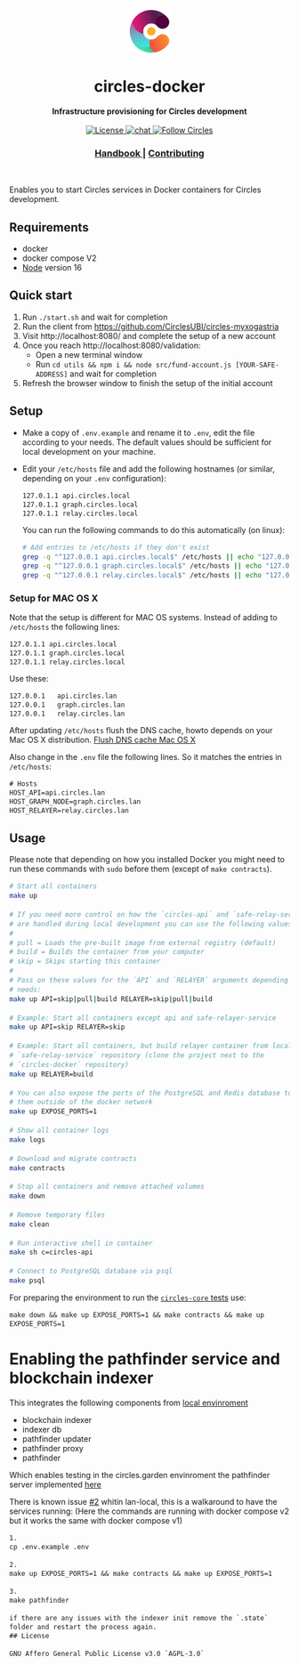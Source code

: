 <div align="center">
	<img width="80" src="https://raw.githubusercontent.com/CirclesUBI/.github/main/assets/logo.svg" />
</div>

<h1 align="center">circles-docker</h1>

<div align="center">
 <strong>
   Infrastructure provisioning for Circles development
 </strong>
</div>

<br />

<div align="center">
  <!-- Licence -->
  <a href="https://github.com/CirclesUBI/circles-docker/blob/main/LICENSE">
    <img src="https://img.shields.io/github/license/CirclesUBI/circles-core?style=flat-square&color=%23cc1e66" alt="License" height="18">
  </a>
  <!-- Discourse -->
  <a href="https://aboutcircles.com/">
    <img src="https://img.shields.io/discourse/topics?server=https%3A%2F%2Faboutcircles.com%2F&style=flat-square&color=%23faad26" alt="chat" height="18"/>
  </a>
  <!-- Twitter -->
  <a href="https://twitter.com/CirclesUBI">
    <img src="https://img.shields.io/twitter/follow/circlesubi.svg?label=twitter&style=flat-square&color=%23f14d48" alt="Follow Circles" height="18">
  </a>
</div>

<div align="center">
  <h3>
    <a href="https://handbook.joincircles.net">
      Handbook
    </a>
    <span> | </span>
    <a href="https://github.com/CirclesUBI/.github/blob/main/CONTRIBUTING.md">
      Contributing
    </a>
  </h3>
</div>

<br/>

Enables you to start Circles services in Docker containers for Circles development.

## Requirements

- docker
- docker compose V2
- [Node](https://nodejs.org/en/download/) version 16

## Quick start

1. Run `./start.sh` and wait for completion
2. Run the client from https://github.com/CirclesUBI/circles-myxogastria
3. Visit http://localhost:8080/ and complete the setup of a new account
4. Once you reach http://localhost:8080/validation:
    - Open a new terminal window
    - Run `cd utils && npm i && node src/fund-account.js [YOUR-SAFE-ADDRESS]` and wait for completion
5. Refresh the browser window to finish the setup of the initial account


## Setup

- Make a copy of `.env.example` and rename it to `.env`, edit the file according to your needs. The default values should be sufficient for local development on your machine.

- Edit your `/etc/hosts` file and add the following hostnames (or similar, depending on your `.env` configuration):

  ```
  127.0.1.1 api.circles.local
  127.0.1.1 graph.circles.local
  127.0.1.1 relay.circles.local
  ```

  You can run the following commands to do this automatically (on linux):

  ```bash
  # Add entries to /etc/hosts if they don't exist
  grep -q "^127.0.0.1 api.circles.local$" /etc/hosts || echo "127.0.0.1 api.circles.local" | sudo tee -a /etc/hosts
  grep -q "^127.0.0.1 graph.circles.local$" /etc/hosts || echo "127.0.0.1 graph.circles.local" | sudo tee -a /etc/hosts
  grep -q "^127.0.0.1 relay.circles.local$" /etc/hosts || echo "127.0.0.1 relay.circles.local" | sudo tee -a /etc/hosts
  ```

### Setup for MAC OS X

Note that the setup is different for MAC OS systems. Instead of adding to `/etc/hosts` the following lines:

```
127.0.1.1 api.circles.local
127.0.1.1 graph.circles.local
127.0.1.1 relay.circles.local
```

Use these:

```
127.0.0.1	api.circles.lan
127.0.0.1	graph.circles.lan
127.0.0.1	relay.circles.lan
```

After updating `/etc/hosts` flush the DNS cache, howto depends on your Mac OS X distribution. [Flush DNS cache Mac OS X](https://osxdaily.com/2008/03/21/how-to-flush-your-dns-cache-in-mac-os-x/)

Also change in the `.env` file the following lines. So it matches the entries in `/etc/hosts`:

```
# Hosts
HOST_API=api.circles.lan
HOST_GRAPH_NODE=graph.circles.lan
HOST_RELAYER=relay.circles.lan
```

## Usage

Please note that depending on how you installed Docker you might need to run these commands with `sudo` before them (except of `make contracts`).

```bash
# Start all containers
make up

# If you need more control on how the `circles-api` and `safe-relay-service`
# are handled during local development you can use the following values:
#
# pull = Loads the pre-built image from external registry (default)
# build = Builds the container from your computer
# skip = Skips starting this container
#
# Pass on these values for the `API` and `RELAYER` arguments depending on your
# needs:
make up API=skip|pull|build RELAYER=skip|pull|build

# Example: Start all containers except api and safe-relayer-service
make up API=skip RELAYER=skip

# Example: Start all containers, but build relayer container from local
# `safe-relay-service` repository (clone the project next to the
# `circles-docker` repository)
make up RELAYER=build

# You can also expose the ports of the PostgreSQL and Redis database to use
# them outside of the docker network
make up EXPOSE_PORTS=1

# Show all container logs
make logs

# Download and migrate contracts
make contracts

# Stop all containers and remove attached volumes
make down

# Remove temporary files
make clean

# Run interactive shell in container
make sh c=circles-api

# Connect to PostgreSQL database via psql
make psql
```

For preparing the environment to run the [`circles-core` tests](https://github.com/CirclesUBI/circles-core/) use:

```
make down && make up EXPOSE_PORTS=1 && make contracts && make up EXPOSE_PORTS=1
```

# Enabling the pathfinder service and blockchain indexer

This integrates the following components from [local envinroment](https://github.com/CirclesUBI/land-local)

- blockchain indexer
- indexer db
- pathfinder updater
- pathfinder proxy
- pathfinder

Which enables testing in the circles.garden envinroment the pathfinder server implemented [here](https://github.com/chriseth/pathfinder2)

There is known issue [#2](https://github.com/CirclesUBI/land-local/issues/2) whitin lan-local, this is a walkaround to have the services running:
(Here the commands are running with docker compose v2 but it works the same with docker compose v1)

```
1.
cp .env.example .env

2.
make up EXPOSE_PORTS=1 && make contracts && make up EXPOSE_PORTS=1

3.
make pathfinder

if there are any issues with the indexer init remove the `.state` folder and restart the process again.
## License

GNU Affero General Public License v3.0 `AGPL-3.0`
```
